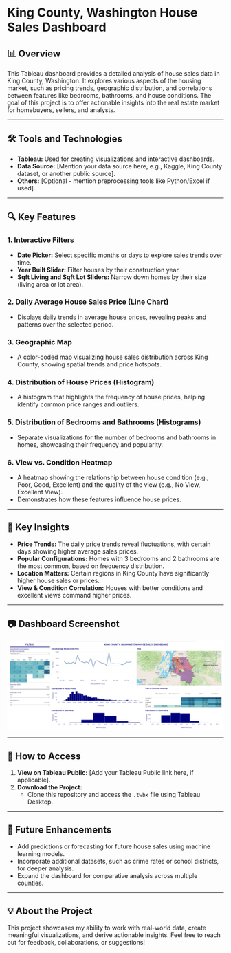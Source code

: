 # King County, Washington House Sales Dashboard  

## 📊 Overview  
This Tableau dashboard provides a detailed analysis of house sales data in King County, Washington. It explores various aspects of the housing market, such as pricing trends, geographic distribution, and correlations between features like bedrooms, bathrooms, and house conditions. The goal of this project is to offer actionable insights into the real estate market for homebuyers, sellers, and analysts.  

---

## 🛠️ Tools and Technologies  
- **Tableau:** Used for creating visualizations and interactive dashboards.  
- **Data Source:** [Mention your data source here, e.g., Kaggle, King County dataset, or another public source].  
- **Others:** [Optional - mention preprocessing tools like Python/Excel if used].

---

## 🔍 Key Features  
### 1. **Interactive Filters**  
   - **Date Picker:** Select specific months or days to explore sales trends over time.  
   - **Year Built Slider:** Filter houses by their construction year.  
   - **Sqft Living and Sqft Lot Sliders:** Narrow down homes by their size (living area or lot area).  

### 2. **Daily Average House Sales Price (Line Chart)**  
   - Displays daily trends in average house prices, revealing peaks and patterns over the selected period.  

### 3. **Geographic Map**  
   - A color-coded map visualizing house sales distribution across King County, showing spatial trends and price hotspots.  

### 4. **Distribution of House Prices (Histogram)**  
   - A histogram that highlights the frequency of house prices, helping identify common price ranges and outliers.  

### 5. **Distribution of Bedrooms and Bathrooms (Histograms)**  
   - Separate visualizations for the number of bedrooms and bathrooms in homes, showcasing their frequency and popularity.  

### 6. **View vs. Condition Heatmap**  
   - A heatmap showing the relationship between house condition (e.g., Poor, Good, Excellent) and the quality of the view (e.g., No View, Excellent View).  
   - Demonstrates how these features influence house prices.  

---

## 🌟 Key Insights  
- **Price Trends:** The daily price trends reveal fluctuations, with certain days showing higher average sales prices.  
- **Popular Configurations:** Homes with 3 bedrooms and 2 bathrooms are the most common, based on frequency distribution.  
- **Location Matters:** Certain regions in King County have significantly higher house sales or prices.  
- **View & Condition Correlation:** Houses with better conditions and excellent views command higher prices.  

---

## 📷 Dashboard Screenshot  
![King County House Sales Dashboard](image.png)  

---

## 📂 How to Access  
1. **View on Tableau Public:** [Add your Tableau Public link here, if applicable].  
2. **Download the Project:**  
   - Clone this repository and access the `.twbx` file using Tableau Desktop.  

---

## 📝 Future Enhancements  
- Add predictions or forecasting for future house sales using machine learning models.  
- Incorporate additional datasets, such as crime rates or school districts, for deeper analysis.  
- Expand the dashboard for comparative analysis across multiple counties.  

---

## 💡 About the Project  
This project showcases my ability to work with real-world data, create meaningful visualizations, and derive actionable insights. Feel free to reach out for feedback, collaborations, or suggestions!  
